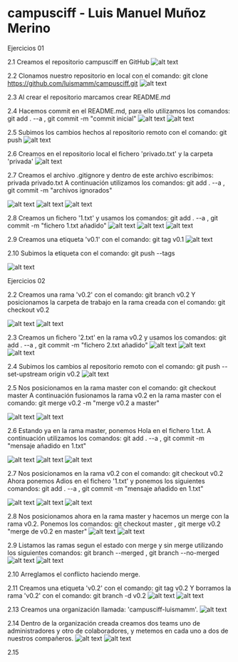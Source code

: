 # campusciff - Luis Manuel Muñoz Merino



Ejercicios 01


2.1 Creamos el repositorio campusciff en GitHub
![alt text](https://github.com/luismamm/campusciff/blob/master/capturas/1.png)

2.2 Clonamos nuestro repositorio en local con el comando: 
git clone https://github.com/luismamm/campusciff.git
![alt text](https://github.com/luismamm/campusciff/blob/master/capturas/2.png)

2.3 Al crear el repositorio marcamos crear README.md

2.4 Hacemos commit en el README.md, para ello utilizamos los comandos:
git add . --a , git commit -m "commit inicial"
![alt text](https://github.com/luismamm/campusciff/blob/master/capturas/3.png)
![alt text](https://github.com/luismamm/campusciff/blob/master/capturas/4.png)

2.5 Subimos los cambios hechos al repositorio remoto con el comando:
git push
![alt text](https://github.com/luismamm/campusciff/blob/master/capturas/5.png)

2.6 Creamos en el repositorio local el fichero 'privado.txt' y la carpeta
'privada'
![alt text](https://github.com/luismamm/campusciff/blob/master/capturas/6.png)

2.7 Creamos el archivo .gitignore y dentro de este archivo escribimos:
privada
privado.txt
A continuación utilizamos los comandos: git add . --a , 
git commit -m "archivos ignorados"

![alt text](https://github.com/luismamm/campusciff/blob/master/capturas/7.png)
![alt text](https://github.com/luismamm/campusciff/blob/master/capturas/8.png)
![alt text](https://github.com/luismamm/campusciff/blob/master/capturas/9.png)

2.8 Creamos un fichero '1.txt' y usamos los comandos:
git add . --a , git commit -m "fichero 1.txt añadido"
![alt text](https://github.com/luismamm/campusciff/blob/master/capturas/10.png)
![alt text](https://github.com/luismamm/campusciff/blob/master/capturas/11.png)
![alt text](https://github.com/luismamm/campusciff/blob/master/capturas/12.png)

2.9 Creamos una etiqueta 'v0.1' con el comando: git tag v0.1
![alt text](https://github.com/luismamm/campusciff/blob/master/capturas/13.png)

2.10 Subimos la etiqueta con el comando: git push --tags

![alt text](https://github.com/luismamm/campusciff/blob/master/capturas/14.png)



Ejercicios 02


2.2 Creamos una rama 'v0.2' con el comando: git branch v0.2
Y posicionamos la carpeta de trabajo en la rama creada con el comando:
git checkout v0.2

![alt text](https://github.com/luismamm/campusciff/blob/master/capturas/15.png)
![alt text](https://github.com/luismamm/campusciff/blob/master/capturas/16.png)

2.3 Creamos un fichero '2.txt' en la rama v0.2 y usamos los comandos:
git add . --a , git commit -m "fichero 2.txt añadido"
![alt text](https://github.com/luismamm/campusciff/blob/master/capturas/17.png)
![alt text](https://github.com/luismamm/campusciff/blob/master/capturas/18.png)
![alt text](https://github.com/luismamm/campusciff/blob/master/capturas/19.png)

2.4 Subimos los cambios al repositorio remoto con el comando:
git push --set-upstream origin v0.2
![alt text](https://github.com/luismamm/campusciff/blob/master/capturas/20.png)

2.5 Nos posicionamos en la rama master con el comando: git checkout master
A continuación fusionamos la rama v0.2 en la rama master con el comando:
git merge v0.2 -m "merge v0.2 a master"

![alt text](https://github.com/luismamm/campusciff/blob/master/capturas/21.png)
![alt text](https://github.com/luismamm/campusciff/blob/master/capturas/22.png)

2.6 Estando ya en la rama master, ponemos Hola en el fichero 1.txt.
A continuación utilizamos los comandos: git add . --a , 
git commit -m "mensaje añadido en 1.txt"

![alt text](https://github.com/luismamm/campusciff/blob/master/capturas/23.png)
![alt text](https://github.com/luismamm/campusciff/blob/master/capturas/24.png)
![alt text](https://github.com/luismamm/campusciff/blob/master/capturas/25.png)

2.7 Nos posicionamos en la rama v0.2 con el comando: git checkout v0.2
Ahora ponemos Adios en el fichero '1.txt' y ponemos los siguientes
comandos: git add . --a , git commit -m "mensaje añadido en 1.txt"

![alt text](https://github.com/luismamm/campusciff/blob/master/capturas/26.png)
![alt text](https://github.com/luismamm/campusciff/blob/master/capturas/27.png)
![alt text](https://github.com/luismamm/campusciff/blob/master/capturas/28.png)

2.8 Nos posicionamos ahora en la rama master y hacemos un merge con 
la rama v0.2. Ponemos los comandos: git checkout master , 
git merge v0.2 "merge de v0.2 en master"
![alt text](https://github.com/luismamm/campusciff/blob/master/capturas/29.png)
![alt text](https://github.com/luismamm/campusciff/blob/master/capturas/30.png)

2.9 Listamos las ramas segun el estado con merge y sin merge 
utilizando los siguientes comandos: git branch --merged , 
git branch --no-merged
![alt text](https://github.com/luismamm/campusciff/blob/master/capturas/31.png)
![alt text](https://github.com/luismamm/campusciff/blob/master/capturas/32.png)

2.10 Arreglamos el conflicto haciendo merge.

2.11 Creamos una etiqueta 'v0.2' con el comando: git tag v0.2
Y borramos la rama 'v0.2' con el comando: git branch -d v0.2
![alt text](https://github.com/luismamm/campusciff/blob/master/capturas/33.png)
![alt text](https://github.com/luismamm/campusciff/blob/master/capturas/34.png)

2.13 Creamos una organización llamada: 'campusciff-luismamm'.
![alt text](https://github.com/luismamm/campusciff/blob/master/capturas/35.png)

2.14 Dentro de la organización creada creamos dos teams uno de 
administradores y otro de colaboradores, y metemos en cada uno a dos
de nuestros compañeros.
![alt text](https://github.com/luismamm/campusciff/blob/master/capturas/36.png)
![alt text](https://github.com/luismamm/campusciff/blob/master/capturas/37.png)

2.15 
